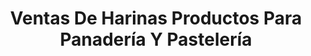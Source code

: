 ---
title: "Ventas De Harinas Productos Para Panadería Y Pastelería"
url: /cojutepeque/ventas-de-harinas-productos-para-panaderia-y-pasteleria/
shop: Supermarkt
---